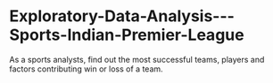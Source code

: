 # Exploratory-Data-Analysis---Sports-Indian-Premier-League
As a sports analysts, find out the most successful teams, players and factors contributing win or loss of a team.
